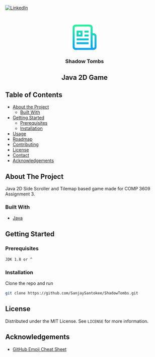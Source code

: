 <!-- PROJECT SHIELDS -->
<!--
*** I'm using markdown "reference style" links for readability.
*** Reference links are enclosed in brackets [ ] instead of parentheses ( ).
*** See the bottom of this document for the declaration of the reference variables
*** for contributors-url, forks-url, etc. This is an optional, concise syntax you may use.
*** https://www.markdownguide.org/basic-syntax/#reference-style-links
-->
[![LinkedIn][linkedin-shield]][linkedin-url]



<!-- PROJECT LOGO -->
<br />
<p align="center">
  <a href="https://github.com/SanjaySantokee/ShadowTombs">
    <img src="images/file.png" alt="Logo" width="80" height="80">
  </a>

  <h3 align="center">Shadow Tombs</h3>
  <h2 align="center">Java 2D Game</h2>


<!-- TABLE OF CONTENTS -->
## Table of Contents

* [About the Project](#about-the-project)
  * [Built With](#built-with)
* [Getting Started](#getting-started)
  * [Prerequisites](#prerequisites)
  * [Installation](#installation)
* [Usage](#usage)
* [Roadmap](#roadmap)
* [Contributing](#contributing)
* [License](#license)
* [Contact](#contact)
* [Acknowledgements](#acknowledgements)



<!-- ABOUT THE PROJECT -->
## About The Project

Java 2D Side Scroller and Tilemap based game made for COMP 3609 Assignment 3.

### Built With

* [Java](https://java.com)



<!-- GETTING STARTED -->
## Getting Started



### Prerequisites

```sh
JDK 1.8 or ^
```

### Installation

Clone the repo and run
```sh
git clone https://github.com/SanjaySantokee/ShadowTombs.git
```

<!-- LICENSE -->
## License

Distributed under the MIT License. See `LICENSE` for more information.

<!-- ACKNOWLEDGEMENTS -->
## Acknowledgements
* [GitHub Emoji Cheat Sheet](https://www.webpagefx.com/tools/emoji-cheat-sheet)


[linkedin-shield]: https://img.shields.io/badge/-LinkedIn-black.svg?style=flat-square&logo=linkedin&colorB=555
[linkedin-url]: https://linkedin.com/in/sanjaysantokee
